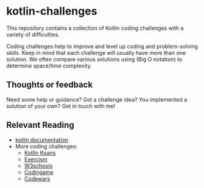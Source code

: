 # kotlin-challenges
This repository contains a collection of Kotlin coding challenges with a variety of difficulties.

Coding challenges help to improve and level up coding and problem-solving skills. Keep in mind that each challenge will usually have more than one solution. We often compare various solutions using (Big O notation) to determine space/time complexity.

## Thoughts or feedback
Need some help or guidance? Got a challenge idea? You implemented a solution of your own? Get in touch with me!

## Relevant Reading
- [kotlin documentation](https://kotlinlang.org/docs/home.html)
- More coding challenges:
    - [Kotlin Koans](https://play.kotlinlang.org/koans/overview)
    - [Exercism](https://exercism.org/tracks/kotlin/exercises)
    - [W3schools](https://www.w3schools.com/kotlin/kotlin_exercises.php)
    - [Codingame](https://www.codingame.com/playgrounds/28826/formation-kotlin/introduction-a-kotlin)
    - [Codewars](https://www.codewars.com/?language=kotlin)